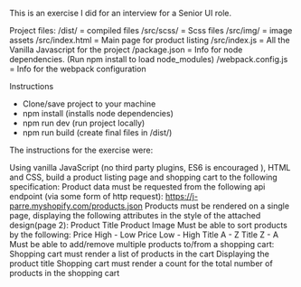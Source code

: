 This is an exercise I did for an interview for a Senior UI role.

Project files:
/dist/ = compiled files
/src/scss/ = Scss files
/src/img/ = image assets
/src/index.html = Main page for product listing
/src/index.js = All the Vanilla Javascript for the project
/package.json = Info for node dependencies. (Run npm install to load node_modules)
/webpack.config.js = Info for the webpack configuration

Instructions
- Clone/save project to your machine
- npm install (installs node dependencies)
- npm run dev (run project locally)
- npm run build (create final files in /dist/)

The instructions for the exercise were:

Using vanilla JavaScript (no third party plugins, ES6 is encouraged ), HTML and CSS, build
a product listing page and shopping cart to the following specification:
Product data must be requested from the following api endpoint (via some form of
http request):
https://j-parre.myshopify.com/products.json
Products must be rendered on a single page, displaying the following attributes in the
style of the attached design(page 2):
Product Title
Product Image
Must be able to sort products by the following:
Price High - Low
Price Low - High
Title A - Z
Title Z - A
Must be able to add/remove multiple products to/from a shopping cart:
Shopping cart must render a list of products in the cart
Displaying the product title
Shopping cart must render a count for the total number of products in the
shopping cart